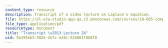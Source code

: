 ```yaml
---
content_type: resource
description: Transcript of a video lecture on Laplace's equation.
file: https://ol-ocw-studio-app-qa.s3.amazonaws.com/courses/18-085-computational-science-and-engineering-i-fall-2008/9a195eb350262e7ce28c52b001f8b8f8_18-085F08-L24.pdf
file_type: application/pdf
resourcetype: Document
title: "Transcript \u2013 Lecture 24"
uid: 9a195eb3-5026-2e7c-e28c-52b001f8b8f8
---
```

